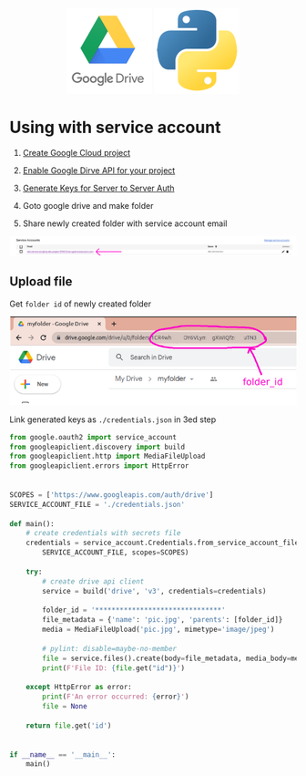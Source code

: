 <p align="center">
  <img src="../../images/google-drive-logo-150x150.png" />
  <img src="../../images/python-logo-150x150.png" />
</p>

# Using with service account

1. [Create Google Cloud project](../create-google-cloud-project.md)
1. [Enable Google Dirve API for your project](../enabled-apis-and-services.md)
1. [Generate Keys for Server to Server Auth](../enabled-apis-and-services.md)

1. Goto google drive and make folder
1. Share newly created folder with service account email

![service account email](../../images/google-api/click-on-account-id.png)


## Upload file

Get `folder id` of newly created folder

![Get google drive folder id](../../images/google-api/get-google-drive-folder-id.png)

Link generated keys as `./credentials.json`  in 3ed step

```python
from google.oauth2 import service_account
from googleapiclient.discovery import build
from googleapiclient.http import MediaFileUpload
from googleapiclient.errors import HttpError


SCOPES = ['https://www.googleapis.com/auth/drive']
SERVICE_ACCOUNT_FILE = './credentials.json'

def main():
    # create credentials with secrets file
    credentials = service_account.Credentials.from_service_account_file(
        SERVICE_ACCOUNT_FILE, scopes=SCOPES)

    try:
        # create drive api client
        service = build('drive', 'v3', credentials=credentials)

        folder_id = '*******************************'
        file_metadata = {'name': 'pic.jpg', 'parents': [folder_id]}
        media = MediaFileUpload('pic.jpg', mimetype='image/jpeg')
        
        # pylint: disable=maybe-no-member
        file = service.files().create(body=file_metadata, media_body=media, fields='id').execute()
        print(F'File ID: {file.get("id")}')

    except HttpError as error:
        print(F'An error occurred: {error}')
        file = None

    return file.get('id')


if __name__ == '__main__':
    main()
```